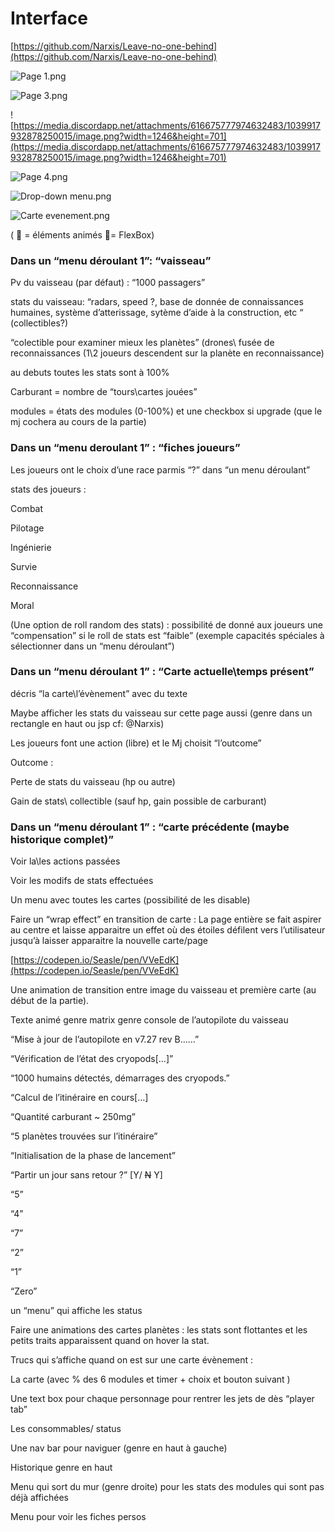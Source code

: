 # Interface

[https://github.com/Narxis/Leave-no-one-behind](https://github.com/Narxis/Leave-no-one-behind)

![Page 1.png](Interface%20b9f316acf540466cb77c85a84bec0ac0/Page_1.png)

![Page 3.png](Interface%20b9f316acf540466cb77c85a84bec0ac0/Page_3.png)

![https://media.discordapp.net/attachments/616675777974632483/1039917932878250015/image.png?width=1246&height=701](https://media.discordapp.net/attachments/616675777974632483/1039917932878250015/image.png?width=1246&height=701)

![Page 4.png](Interface%20b9f316acf540466cb77c85a84bec0ac0/Page_4.png)

![Drop-down menu.png](Interface%20b9f316acf540466cb77c85a84bec0ac0/Drop-down_menu.png)

![Carte evenement.png](https://cdn.discordapp.com/attachments/616675777974632483/1035804541469335592/unknown.png)

(  🔴 = éléments animés
   🔵= FlexBox)

### Dans un “menu déroulant 1”: “vaisseau”

Pv du vaisseau (par défaut) : “1000 passagers”

stats du vaisseau: “radars, speed ?, base de donnée de connaissances humaines, système d’atterissage, sytème d’aide à la construction, etc “ (collectibles?)

“colectible pour examiner mieux les planètes” (drones\ fusée de reconnaissances (1\2 joueurs descendent sur la planète en reconnaissance)

au debuts toutes les stats sont à 100%

Carburant = nombre de “tours\cartes jouées”

modules = états des modules (0-100%) et une checkbox si upgrade (que le mj cochera au cours de la partie)

### Dans un “menu deroulant 1” : “fiches joueurs”

Les joueurs ont le choix d’une race parmis “?” dans “un menu déroulant”

stats des joueurs :

Combat

Pilotage

Ingénierie

Survie

Reconnaissance

Moral

(Une option de roll random des stats) : possibilité de donné aux joueurs une “compensation” si le roll de stats est “faible” (exemple capacités spéciales à sélectionner dans un “menu déroulant”)

### Dans un “menu déroulant 1” : “Carte actuelle\temps présent”

décris “la carte\l’évènement” avec du texte

Maybe afficher les stats du vaisseau sur cette page aussi (genre dans un rectangle en haut ou jsp cf: @Narxis)

Les joueurs font une action (libre) et le Mj choisit “l’outcome”

Outcome :

Perte de stats du vaisseau (hp ou autre)

Gain de stats\ collectible (sauf hp, gain possible de carburant)

### Dans un “menu déroulant 1” : “carte précédente (maybe historique complet)”

Voir la\les actions passées 

Voir les modifs de stats effectuées  

Un menu avec toutes les cartes (possibilité de les disable)

[](https://i.imgur.com/6NNZW9K.png)

Faire un “wrap effect” en transition de carte :
La page entière se fait aspirer au centre et laisse apparaitre un effet où des étoiles défilent vers l’utilisateur jusqu’à laisser apparaitre la nouvelle carte/page

[https://codepen.io/Seasle/pen/VVeEdK](https://codepen.io/Seasle/pen/VVeEdK)

Une animation de transition entre image du vaisseau et première carte (au début de la partie).

 Texte animé genre matrix genre console de l’autopilote du vaisseau 

“Mise à jour de l’autopilote en v7.27 rev B……”

“Vérification de l’état des cryopods[…]”

“1000 humains détectés, démarrages des cryopods.”

“Calcul de l’itinéraire en cours[…]

“Quantité carburant ~ 250mg”

“5 planètes trouvées sur l’itinéraire”

“Initialisation de la phase de lancement”

“Partir un jour sans retour ?” [Y/ ~~N~~ Y] 

“5”

“4”

“7”

“2”

“1”

“Zero”

un “menu” qui affiche les status 

Faire une animations des cartes planètes : les stats sont flottantes et les petits traits apparaissent quand on hover la stat.

Trucs qui s’affiche quand on est sur une carte évènement : 

La carte (avec % des 6 modules et timer + choix et bouton suivant ) 

Une text box pour chaque personnage pour rentrer les jets de dès “player tab”

Les consommables/ status 

Une nav bar pour naviguer (genre en haut à gauche)

Historique genre en haut 

Menu qui sort du mur (genre droite) pour les stats des modules qui sont pas déjà affichées

Menu pour voir les fiches persos